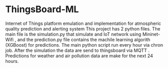# ThingsBoard-ML
Internet of Things platform emulation and implementation for atmospheric quality prediction and alerting system
This project has 2 python files. The main file is the simulation.py that simulate and IoT network using Mininet-Wifi , and the prediction.py file contains the machile learning algorith (XGBoost) for predictions.
The main  python script run every hour via chron job. After the simulation the data are send to thingsboard via MQTT . Predictions for weather and air pollution data are make for the next 24 hours.
